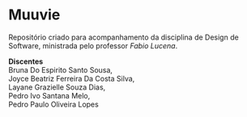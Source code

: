 # Muuvie
Repositório criado para acompanhamento da disciplina de Design de Software, ministrada pelo professor <i>Fabio Lucena</i>.

<b>Discentes</b>
<br>Bruna Do Espirito Santo Sousa,<br>
Joyce Beatriz Ferreira Da Costa Silva,<br>
Layane Grazielle Souza Dias,<br>
Pedro Ivo Santana Melo,<br>
Pedro Paulo Oliveira Lopes
